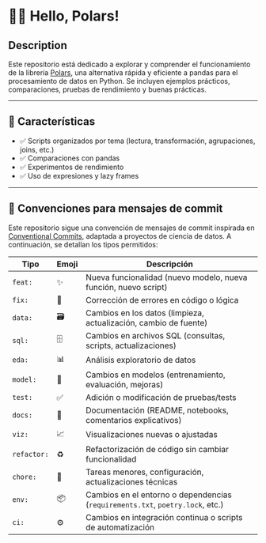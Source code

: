# 🐻‍❄️ Hello, Polars!

## Description
Este repositorio está dedicado a explorar y comprender el funcionamiento de la librería [Polars](https://www.pola.rs/), una alternativa rápida y eficiente a pandas para el procesamiento de datos en Python. Se incluyen ejemplos prácticos, comparaciones, pruebas de rendimiento y buenas prácticas.

---

## 📌 Características  
- ✅ Scripts organizados por tema (lectura, transformación, agrupaciones, joins, etc.)
- ✅ Comparaciones con pandas
- ✅ Experimentos de rendimiento
- ✅ Uso de expresiones y lazy frames

---

## 📝 Convenciones para mensajes de commit

Este repositorio sigue una convención de mensajes de commit inspirada en [Conventional Commits](https://www.conventionalcommits.org/), adaptada a proyectos de ciencia de datos. A continuación, se detallan los tipos permitidos:


| Tipo | Emoji | Descripción |
|------|-------|-------------|
| `feat:` | ✨ | Nueva funcionalidad (nuevo modelo, nueva función, nuevo script) |
| `fix:` | 🐛 | Corrección de errores en código o lógica |
| `data:` | 🗃️ | Cambios en los datos (limpieza, actualización, cambio de fuente) |
| `sql:` | 🗄️ | Cambios en archivos SQL (consultas, scripts, actualizaciones) |
| `eda:` | 📊 | Análisis exploratorio de datos |
| `model:` | 🤖 | Cambios en modelos (entrenamiento, evaluación, mejoras) |
| `test:` | ✅ | Adición o modificación de pruebas/tests |
| `docs:` | 📝 | Documentación (README, notebooks, comentarios explicativos) |
| `viz:` | 📈 | Visualizaciones nuevas o ajustadas |
| `refactor:` | ♻️ | Refactorización de código sin cambiar funcionalidad |
| `chore:` | 🔧 | Tareas menores, configuración, actualizaciones técnicas |
| `env:` | 📦 | Cambios en el entorno o dependencias (`requirements.txt`, `poetry.lock`, etc.) |
| `ci:` | ⚙️ | Cambios en integración continua o scripts de automatización |

